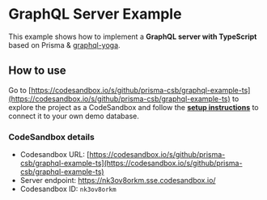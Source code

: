 # GraphQL Server Example

This example shows how to implement a **GraphQL server with TypeScript** based on Prisma & [graphql-yoga](https://github.com/prisma/graphql-yoga).

## How to use

Go to [https://codesandbox.io/s/github/prisma-csb/graphql-example-ts](https://codesandbox.io/s/github/prisma-csb/graphql-example-ts) to explore the project as a CodeSandbox and follow the [**setup instructions**](./SETUP.md) to connect it to your own demo database.

### CodeSandbox details

- Codesandbox URL: [https://codesandbox.io/s/github/prisma-csb/graphql-example-ts](https://codesandbox.io/s/github/prisma-csb/graphql-example-ts)
- Server endpoint: https://nk3ov8orkm.sse.codesandbox.io/
- Codesandbox ID: `nk3ov8orkm`
